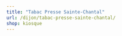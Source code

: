 ```yaml
---
title: "Tabac Presse Sainte-Chantal"
url: /dijon/tabac-presse-sainte-chantal/
shop: kiosque
---
```

